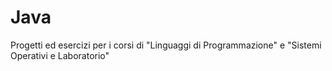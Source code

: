 # Java
Progetti ed esercizi per i corsi di "Linguaggi di Programmazione" e "Sistemi Operativi e Laboratorio"

